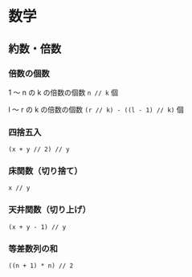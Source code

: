 # 数学

## 約数・倍数

### 倍数の個数
1 〜 n の k の倍数の個数 `n // k` 個  

l 〜 r の k の倍数の個数 `(r // k) - ((l - 1) // k)` 個

### 四捨五入
`(x + y // 2) // y`

### 床関数（切り捨て）
`x // y`

### 天井関数（切り上げ） 
`(x + y - 1) // y`

### 等差数列の和
`((n + 1) * n) // 2`

